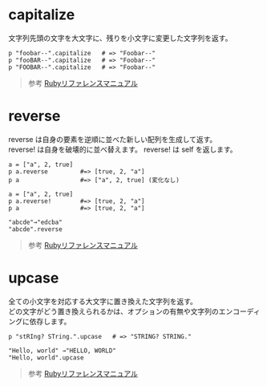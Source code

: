 # capitalize  
文字列先頭の文字を大文字に、残りを小文字に変更した文字列を返す。
```
p "foobar--".capitalize   # => "Foobar--"
p "fooBAR--".capitalize   # => "Foobar--"
p "FOOBAR--".capitalize   # => "Foobar--"
```
> 参考
[Rubyリファレンスマニュアル](https://docs.ruby-lang.org/ja/latest/method/String/i/capitalize.html)  

# reverse  
reverse は自身の要素を逆順に並べた新しい配列を生成して返す。<br>reverse! は自身を破壊的に並べ替えます。 reverse! は self を返します。
```
a = ["a", 2, true]
p a.reverse         #=> [true, 2, "a"]
p a                 #=> ["a", 2, true] (変化なし)

a = ["a", 2, true]
p a.reverse!        #=> [true, 2, "a"]
p a                 #=> [true, 2, "a"]

"abcde"→"edcba"
"abcde".reverse
```
> 参考
[Rubyリファレンスマニュアル](https://docs.ruby-lang.org/ja/latest/method/Array/i/reverse.html)  

# upcase  
全ての小文字を対応する大文字に置き換えた文字列を返す。<br>どの文字がどう置き換えられるかは、オプションの有無や文字列のエンコーディングに依存します。

```
p "stRIng? STring.".upcase   # => "STRING? STRING."

"Hello, world" →"HELLO, WORLD"  
"Hello, world".upcase
```
> 参考
[Rubyリファレンスマニュアル](https://docs.ruby-lang.org/ja/latest/method/String/i/upcase.html)  





